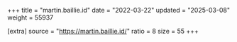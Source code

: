 +++
title = "martin.baillie.id"
date = "2022-03-22"
updated = "2025-03-08"
weight = 55937

[extra]
source = "https://martin.baillie.id/"
ratio = 8
size = 55
+++
